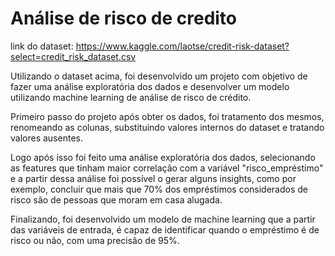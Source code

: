 # Análise de risco de credito


link do dataset: https://www.kaggle.com/laotse/credit-risk-dataset?select=credit_risk_dataset.csv

Utilizando o dataset acima, foi desenvolvido um projeto com objetivo de fazer uma análise exploratória dos dados e desenvolver um modelo utilizando machine learning de análise de risco de crédito.

Primeiro passo do projeto após obter os dados, foi tratamento dos mesmos, renomeando as colunas, substituindo valores internos do dataset e tratando valores ausentes.

Logo após isso foi feito uma análise exploratória dos dados, selecionando as features que tinham maior correlação com a variável "risco_empréstimo" e a partir dessa análise foi  possível o gerar alguns insights, como por exemplo, concluir que mais que 70% dos empréstimos considerados de risco são de pessoas que moram em casa alugada.

Finalizando, foi desenvolvido um modelo de machine learning que a partir das variáveis de entrada, é capaz de identificar quando o empréstimo é de risco ou não, com uma precisão de 95%.

